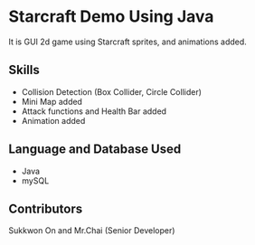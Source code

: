 # Starcraft Demo Using Java

It is GUI 2d game using Starcraft sprites, and animations added.

## Skills

* Collision Detection (Box Collider, Circle Collider)
* Mini Map added
* Attack functions and Health Bar added
* Animation added

## Language and Database Used
* Java
* mySQL 

## Contributors

Sukkwon On and Mr.Chai (Senior Developer)
